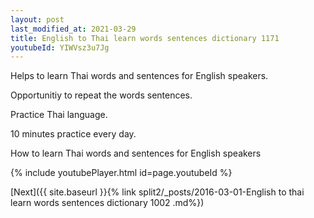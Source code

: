 ```yaml
---
layout: post
last_modified_at: 2021-03-29
title: English to Thai learn words sentences dictionary 1171 
youtubeId: YIWVsz3u7Jg
---
```

 
 
Helps to learn Thai words and sentences for English speakers.

Opportunitiy to repeat the words sentences. 

Practice Thai language. 
 
10 minutes practice every day. 
 
How to learn Thai words and sentences for English speakers 
 
{% include youtubePlayer.html id=page.youtubeId %}
 
 
[Next]({{ site.baseurl }}{% link  split2/_posts/2016-03-01-English to thai learn words sentences dictionary 1002 .md%})
 
